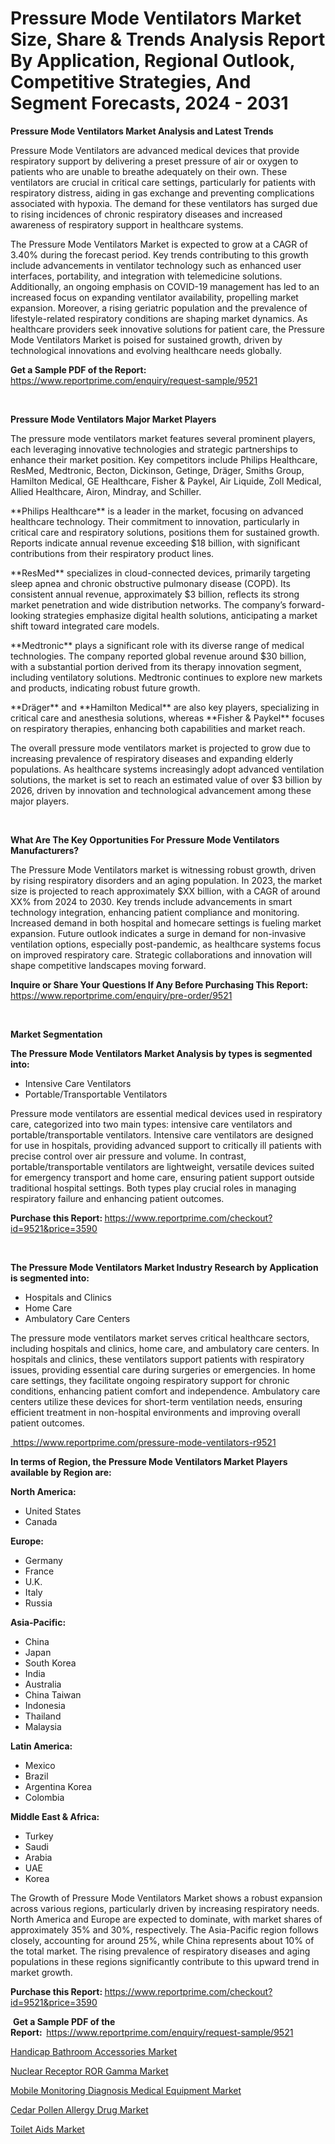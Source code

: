 <p><h1>Pressure Mode Ventilators Market Size, Share & Trends Analysis Report By Application, Regional Outlook, Competitive Strategies, And Segment Forecasts, 2024 - 2031</h1></p><p><strong>Pressure Mode Ventilators Market Analysis and Latest Trends</strong></p>
<p><p>Pressure Mode Ventilators are advanced medical devices that provide respiratory support by delivering a preset pressure of air or oxygen to patients who are unable to breathe adequately on their own. These ventilators are crucial in critical care settings, particularly for patients with respiratory distress, aiding in gas exchange and preventing complications associated with hypoxia. The demand for these ventilators has surged due to rising incidences of chronic respiratory diseases and increased awareness of respiratory support in healthcare systems.</p><p>The Pressure Mode Ventilators Market is expected to grow at a CAGR of 3.40% during the forecast period. Key trends contributing to this growth include advancements in ventilator technology such as enhanced user interfaces, portability, and integration with telemedicine solutions. Additionally, an ongoing emphasis on COVID-19 management has led to an increased focus on expanding ventilator availability, propelling market expansion. Moreover, a rising geriatric population and the prevalence of lifestyle-related respiratory conditions are shaping market dynamics. As healthcare providers seek innovative solutions for patient care, the Pressure Mode Ventilators Market is poised for sustained growth, driven by technological innovations and evolving healthcare needs globally.</p></p>
<p><strong>Get a Sample PDF of the Report:&nbsp;</strong> <a href="https://www.reportprime.com/enquiry/request-sample/9521?utm_campaign=113&utm_medium=2&utm_source=Github&utm_content=ia&utm_term=28112024&utm_id=pressure-mode-ventilators">https://www.reportprime.com/enquiry/request-sample/9521</a></p>
<p>&nbsp;</p>
<p><strong>Pressure Mode Ventilators Major Market Players</strong></p>
<p><p>The pressure mode ventilators market features several prominent players, each leveraging innovative technologies and strategic partnerships to enhance their market position. Key competitors include Philips Healthcare, ResMed, Medtronic, Becton, Dickinson, Getinge, Dräger, Smiths Group, Hamilton Medical, GE Healthcare, Fisher & Paykel, Air Liquide, Zoll Medical, Allied Healthcare, Airon, Mindray, and Schiller.</p><p>**Philips Healthcare** is a leader in the market, focusing on advanced healthcare technology. Their commitment to innovation, particularly in critical care and respiratory solutions, positions them for sustained growth. Reports indicate annual revenue exceeding $18 billion, with significant contributions from their respiratory product lines.</p><p>**ResMed** specializes in cloud-connected devices, primarily targeting sleep apnea and chronic obstructive pulmonary disease (COPD). Its consistent annual revenue, approximately $3 billion, reflects its strong market penetration and wide distribution networks. The company’s forward-looking strategies emphasize digital health solutions, anticipating a market shift toward integrated care models.</p><p>**Medtronic** plays a significant role with its diverse range of medical technologies. The company reported global revenue around $30 billion, with a substantial portion derived from its therapy innovation segment, including ventilatory solutions. Medtronic continues to explore new markets and products, indicating robust future growth.</p><p>**Dräger** and **Hamilton Medical** are also key players, specializing in critical care and anesthesia solutions, whereas **Fisher & Paykel** focuses on respiratory therapies, enhancing both capabilities and market reach.</p><p>The overall pressure mode ventilators market is projected to grow due to increasing prevalence of respiratory diseases and expanding elderly populations. As healthcare systems increasingly adopt advanced ventilation solutions, the market is set to reach an estimated value of over $3 billion by 2026, driven by innovation and technological advancement among these major players.</p></p>
<p>&nbsp;</p>
<p><strong>What Are The Key Opportunities For Pressure Mode Ventilators Manufacturers?</strong></p>
<p><p>The Pressure Mode Ventilators market is witnessing robust growth, driven by rising respiratory disorders and an aging population. In 2023, the market size is projected to reach approximately $XX billion, with a CAGR of around XX% from 2024 to 2030. Key trends include advancements in smart technology integration, enhancing patient compliance and monitoring. Increased demand in both hospital and homecare settings is fueling market expansion. Future outlook indicates a surge in demand for non-invasive ventilation options, especially post-pandemic, as healthcare systems focus on improved respiratory care. Strategic collaborations and innovation will shape competitive landscapes moving forward.</p></p>
<p><strong>Inquire or Share Your Questions If Any Before Purchasing This Report:</strong> <a href="https://www.reportprime.com/enquiry/pre-order/9521?utm_campaign=113&utm_medium=2&utm_source=Github&utm_content=ia&utm_term=28112024&utm_id=pressure-mode-ventilators">https://www.reportprime.com/enquiry/pre-order/9521</a></p>
<p>&nbsp;</p>
<p><strong>Market Segmentation</strong></p>
<p><strong>The Pressure Mode Ventilators Market Analysis by types is segmented into:</strong></p>
<p><ul><li>Intensive Care Ventilators</li><li>Portable/Transportable Ventilators</li></ul></p>
<p><p>Pressure mode ventilators are essential medical devices used in respiratory care, categorized into two main types: intensive care ventilators and portable/transportable ventilators. Intensive care ventilators are designed for use in hospitals, providing advanced support to critically ill patients with precise control over air pressure and volume. In contrast, portable/transportable ventilators are lightweight, versatile devices suited for emergency transport and home care, ensuring patient support outside traditional hospital settings. Both types play crucial roles in managing respiratory failure and enhancing patient outcomes.</p></p>
<p><strong>Purchase this Report:&nbsp;</strong><a href="https://www.reportprime.com/checkout?id=9521&price=3590&utm_campaign=113&utm_medium=2&utm_source=Github&utm_content=ia&utm_term=28112024&utm_id=pressure-mode-ventilators">https://www.reportprime.com/checkout?id=9521&price=3590</a></p>
<p>&nbsp;</p>
<p><strong>The Pressure Mode Ventilators Market Industry Research by Application is segmented into:</strong></p>
<p><ul><li>Hospitals and Clinics</li><li>Home Care</li><li>Ambulatory Care Centers</li></ul></p>
<p><p>The pressure mode ventilators market serves critical healthcare sectors, including hospitals and clinics, home care, and ambulatory care centers. In hospitals and clinics, these ventilators support patients with respiratory issues, providing essential care during surgeries or emergencies. In home care settings, they facilitate ongoing respiratory support for chronic conditions, enhancing patient comfort and independence. Ambulatory care centers utilize these devices for short-term ventilation needs, ensuring efficient treatment in non-hospital environments and improving overall patient outcomes.</p></p>
<p><a href="https://www.reportprime.com/pressure-mode-ventilators-r9521?utm_campaign=113&utm_medium=2&utm_source=Github&utm_content=ia&utm_term=28112024&utm_id=pressure-mode-ventilators">&nbsp;https://www.reportprime.com/pressure-mode-ventilators-r9521</a></p>
<p><strong>In terms of Region, the Pressure Mode Ventilators Market Players available by Region are:</strong></p>
<p>
    <p> <strong> North America: </strong>
        <ul>
            <li>United States</li>
            <li>Canada</li>
        </ul>
        </p> 
    <p> <strong> Europe: </strong>
        <ul>
            <li>Germany</li>
            <li>France</li>
            <li>U.K.</li>
            <li>Italy</li>
            <li>Russia</li>
        </ul>
        </p> 
    <p> <strong> Asia-Pacific: </strong>
        <ul>
            <li>China</li>
            <li>Japan</li>
            <li>South Korea</li>
            <li>India</li>
            <li>Australia</li>
            <li>China Taiwan</li>
            <li>Indonesia</li>
            <li>Thailand</li>
            <li>Malaysia</li>
        </ul>
        </p> 
    <p> <strong> Latin America: </strong>
        <ul>
            <li>Mexico</li>
            <li>Brazil</li>
            <li>Argentina Korea</li>
            <li>Colombia</li>
        </ul>
        </p> 
    <p> <strong> Middle East & Africa: </strong>
        <ul>
            <li>Turkey</li>
            <li>Saudi</li>
            <li>Arabia</li>
            <li>UAE</li>
            <li>Korea</li>
        </ul>
    </p>
    </p>
<p><p>The Growth of Pressure Mode Ventilators Market shows a robust expansion across various regions, particularly driven by increasing respiratory needs. North America and Europe are expected to dominate, with market shares of approximately 35% and 30%, respectively. The Asia-Pacific region follows closely, accounting for around 25%, while China represents about 10% of the total market. The rising prevalence of respiratory diseases and aging populations in these regions significantly contribute to this upward trend in market growth.</p></p>
<p><strong>Purchase this Report: </strong><a href="https://www.reportprime.com/checkout?id=9521&price=3590&utm_campaign=113&utm_medium=2&utm_source=Github&utm_content=ia&utm_term=28112024&utm_id=pressure-mode-ventilators">https://www.reportprime.com/checkout?id=9521&price=3590</a></p>
<p>&nbsp;<strong>Get a Sample PDF of the Report:&nbsp;&nbsp;</strong><a href="https://www.reportprime.com/enquiry/request-sample/9521?utm_campaign=113&utm_medium=2&utm_source=Github&utm_content=ia&utm_term=28112024&utm_id=pressure-mode-ventilators">https://www.reportprime.com/enquiry/request-sample/9521</a></p>
<p><strong></strong></p>
<p><p><a href="https://www.linkedin.com/pulse/pioneering-growth-analyzing-global-handicap-bathroom-accessories-7g9pf?utm_campaign=113&utm_medium=2&utm_source=Github&utm_content=ia&utm_term=28112024&utm_id=pressure-mode-ventilators">Handicap Bathroom Accessories Market</a></p><p><a href="https://issuu.com/reportprime-2/docs/nuclear-receptor-ror-gamma-market-s_7b66c99242a367?utm_campaign=113&utm_medium=2&utm_source=Github&utm_content=ia&utm_term=28112024&utm_id=pressure-mode-ventilators">Nuclear Receptor ROR Gamma Market</a></p><p><a href="https://github.com/BellAuer/Market-Research-Report-List-1/blob/main/mobile-monitoring-diagnosis-medical-equipment-market.md?utm_campaign=113&utm_medium=2&utm_source=Github&utm_content=ia&utm_term=28112024&utm_id=pressure-mode-ventilators">Mobile Monitoring Diagnosis Medical Equipment Market</a></p><p><a href="https://issuu.com/reportprime-2/docs/cedar-pollen-allergy-drug-market-si_934e73ba70372b?utm_campaign=113&utm_medium=2&utm_source=Github&utm_content=ia&utm_term=28112024&utm_id=pressure-mode-ventilators">Cedar Pollen Allergy Drug Market</a></p><p><a href="https://www.linkedin.com/pulse/toilet-aids-industry-sector-new-technologies-market-impact-forecasted-j05if?utm_campaign=113&utm_medium=2&utm_source=Github&utm_content=ia&utm_term=28112024&utm_id=pressure-mode-ventilators">Toilet Aids Market</a></p></p>